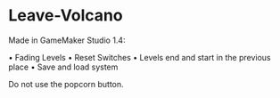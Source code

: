 # Leave-Volcano
Made in GameMaker Studio 1.4:

•	Fading Levels
•	Reset Switches
•	Levels end and start in the previous place
•	Save and load system

Do not use the popcorn button.
